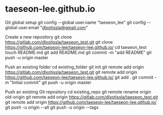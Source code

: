 # taeseon-lee.github.io

Git global setup
git config --global user.name "taeseon_lee"
git config --global user.email "dlxotjssla@gmail.com"

Create a new repository
git clone https://gitlab.com/dlxotjssla/taeseon_test.git
git clone https://github.com/taeseon-lee/taeseon-lee.github.io/
cd taeseon_test
touch README.md
git add README.md
git commit -m "add README"
git push -u origin master

Push an existing folder
cd existing_folder
git init
git remote add origin https://gitlab.com/dlxotjssla/taeseon_test.git
git remote add origin https://github.com/taeseon-lee/taeseon-lee.github.io/
git add .
git commit -m "Initial commit"
git push -u origin master

Push an existing Git repository
cd existing_repo
git remote rename origin old-origin
git remote add origin https://gitlab.com/dlxotjssla/taeseon_test.git
git remote add origin https://github.com/taeseon-lee/taeseon-lee.github.io/
git push -u origin --all
git push -u origin --tags
